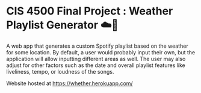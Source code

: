 # CIS 4500 Final Project : Weather Playlist Generator ☁️🎵

A web app that generates a custom Spotify playlist based on the weather for some location. By default, a user
would probably input their own, but the application will allow inputting different areas as
well. The user may also adjust for other factors such as the date and overall playlist features
like liveliness, tempo, or loudness of the songs.

Website hosted at https://whether.herokuapp.com/
